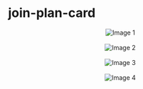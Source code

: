 # join-plan-card


<div style="text-align: center;">
  <img src="https://github.com/user-attachments/assets/efdd0558-48e3-4c66-9d6c-a467887b1069" alt="Image 1"><br><br>
  <img src="https://github.com/user-attachments/assets/a56d23c7-28be-47c3-8f98-41104cf185e1" alt="Image 2"><br><br>
  <img src="https://github.com/user-attachments/assets/33d72a36-ba62-4433-a52e-f0b7e7656ff0" alt="Image 3"><br><br>
  <img src="https://github.com/user-attachments/assets/ea08383c-db67-480a-a75c-7d23d70740dd" alt="Image 4">
</div>
